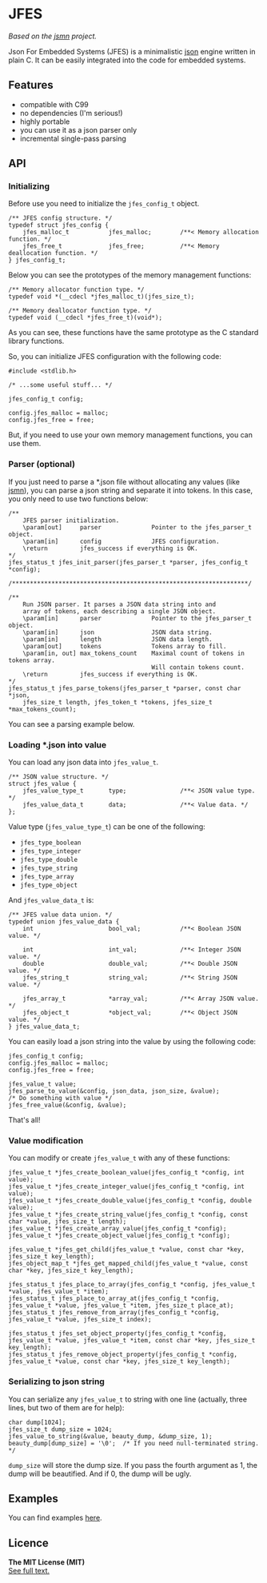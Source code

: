 # JFES
*Based on the [jsmn](https://github.com/zserge/jsmn) project.*

Json For Embedded Systems (JFES) is a minimalistic [json](http://www.json.org/) engine written in plain C. It can be easily integrated into the code for embedded systems.

## Features
* compatible with C99
* no dependencies (I'm serious!)
* highly portable
* you can use it as a json parser only
* incremental single-pass parsing

## API

### Initializing

Before use you need to initialize the `jfes_config_t` object.
```
/** JFES config structure. */
typedef struct jfes_config {
    jfes_malloc_t           jfes_malloc;        /**< Memory allocation function. */
    jfes_free_t             jfes_free;          /**< Memory deallocation function. */
} jfes_config_t;
```

Below you can see the prototypes of the memory management functions:
```
/** Memory allocator function type. */
typedef void *(__cdecl *jfes_malloc_t)(jfes_size_t);

/** Memory deallocator function type. */
typedef void (__cdecl *jfes_free_t)(void*);
```
As you can see, these functions have the same prototype as the C standard library functions.

So, you can initialize JFES configuration with the following code:
```
#include <stdlib.h>

/* ...some useful stuff... */

jfes_config_t config;

config.jfes_malloc = malloc;
config.jfes_free = free;
```

But, if you need to use your own memory management functions, you can use them.

### Parser (optional)

If you just need to parse a *.json file without allocating any values (like [jsmn](https://github.com/zserge/jsmn)), you can parse a json string and separate it into tokens.
In this case, you only need to use two functions below:
```
/**
    JFES parser initialization.
    \param[out]     parser              Pointer to the jfes_parser_t object.
    \param[in]      config              JFES configuration.
    \return         jfes_success if everything is OK.
*/
jfes_status_t jfes_init_parser(jfes_parser_t *parser, jfes_config_t *config);

/******************************************************************/

/**
    Run JSON parser. It parses a JSON data string into and
    array of tokens, each describing a single JSON object.
    \param[in]      parser              Pointer to the jfes_parser_t object.
    \param[in]      json                JSON data string.
    \param[in]      length              JSON data length.
    \param[out]     tokens              Tokens array to fill.
    \param[in, out] max_tokens_count    Maximal count of tokens in tokens array.
                                        Will contain tokens count.
    \return         jfes_success if everything is OK.
*/
jfes_status_t jfes_parse_tokens(jfes_parser_t *parser, const char *json,
    jfes_size_t length, jfes_token_t *tokens, jfes_size_t *max_tokens_count);
```

You can see a parsing example below.

### Loading *.json into value

You can load any json data into `jfes_value_t`.

```
/** JSON value structure. */
struct jfes_value {
    jfes_value_type_t       type;               /**< JSON value type. */
    jfes_value_data_t       data;               /**< Value data. */
};
```

Value type (`jfes_value_type_t`) can be one of the following:
* `jfes_type_boolean`
* `jfes_type_integer`
* `jfes_type_double`
* `jfes_type_string`
* `jfes_type_array`
* `jfes_type_object`

And `jfes_value_data_t` is:
```
/** JFES value data union. */
typedef union jfes_value_data {
    int                     bool_val;           /**< Boolean JSON value. */

    int                     int_val;            /**< Integer JSON value. */
    double                  double_val;         /**< Double JSON value. */
    jfes_string_t           string_val;         /**< String JSON value. */

    jfes_array_t            *array_val;         /**< Array JSON value. */
    jfes_object_t           *object_val;        /**< Object JSON value. */
} jfes_value_data_t;
```

You can easily load a json string into the value by using the following code:
```
jfes_config_t config;
config.jfes_malloc = malloc;
config.jfes_free = free;

jfes_value_t value;
jfes_parse_to_value(&config, json_data, json_size, &value);
/* Do something with value */
jfes_free_value(&config, &value);
```
That's all!

### Value modification
You can modify or create `jfes_value_t` with any of these functions:
```
jfes_value_t *jfes_create_boolean_value(jfes_config_t *config, int value);
jfes_value_t *jfes_create_integer_value(jfes_config_t *config, int value);
jfes_value_t *jfes_create_double_value(jfes_config_t *config, double value);
jfes_value_t *jfes_create_string_value(jfes_config_t *config, const char *value, jfes_size_t length);
jfes_value_t *jfes_create_array_value(jfes_config_t *config);
jfes_value_t *jfes_create_object_value(jfes_config_t *config);

jfes_value_t *jfes_get_child(jfes_value_t *value, const char *key, jfes_size_t key_length);
jfes_object_map_t *jfes_get_mapped_child(jfes_value_t *value, const char *key, jfes_size_t key_length);

jfes_status_t jfes_place_to_array(jfes_config_t *config, jfes_value_t *value, jfes_value_t *item);
jfes_status_t jfes_place_to_array_at(jfes_config_t *config, jfes_value_t *value, jfes_value_t *item, jfes_size_t place_at);
jfes_status_t jfes_remove_from_array(jfes_config_t *config, jfes_value_t *value, jfes_size_t index);

jfes_status_t jfes_set_object_property(jfes_config_t *config, jfes_value_t *value, jfes_value_t *item, const char *key, jfes_size_t key_length);
jfes_status_t jfes_remove_object_property(jfes_config_t *config, jfes_value_t *value, const char *key, jfes_size_t key_length);
```

### Serializing to json string

You can serialize any `jfes_value_t` to string with one line (actually, three lines, but two of them are for help):
```
char dump[1024];
jfes_size_t dump_size = 1024;
jfes_value_to_string(&value, beauty_dump, &dump_size, 1);
beauty_dump[dump_size] = '\0';  /* If you need null-terminated string. */
```
`dump_size` will store the dump size.
If you pass the fourth argument as 1, the dump will be beautified. And if 0, the dump will be ugly.

## Examples
You can find examples [here](https://github.com/NeonMercury/jfes/tree/master/examples).

## Licence
**The MIT License (MIT)**  
[See full text.](https://github.com/NeonMercury/jfes/blob/master/LICENSE)
